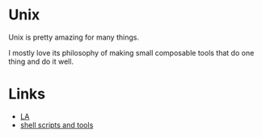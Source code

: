 # Unix

Unix is pretty amazing for many things.

I mostly love its philosophy of making small composable tools that do one thing and do it well.

# Links

- [LA](https://learn-anything.xyz/operating-systems/unix)
- [shell scripts and tools](https://yoshuawuyts.gitbooks.io/knowledge/content/unix/unix.html)